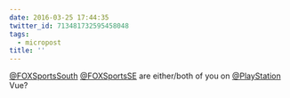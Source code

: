 ```yaml
---
date: 2016-03-25 17:44:35
twitter_id: 713481732595458048
tags:
  - micropost
title: ''
---
```


[@FOXSportsSouth](https://twitter.com/FOXSportsSouth) [@FOXSportsSE](https://twitter.com/FOXSportsSE) are either/both of you on [@PlayStation](https://twitter.com/PlayStation) Vue?
